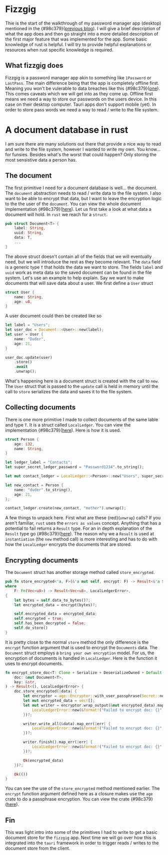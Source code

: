 # Fizzgig

Thie is the start of the walkthrough of my password manager app (desktop) mentioned in the {#98c379}([previous blog](/blog/5)).  I will give a brief description of what the app does and then go straight into a more detailed description of the first major feature that was implemented for the app.  Some basic knowledge of rust is helpful.  I will try to provide helpful explanations or resources when rust specific knowledge is required.  

## What fizzgig does

Fizzgig is a password manager app akin to something like `1Password` or `LastPass`.  The main difference being that the app is completely offline first.  Meaning you won't be vulerable to data breaches like this {#98c379}([one](https://blog.lastpass.com/2022/12/notice-of-recent-security-incident/)).  This comes caveats which we will get into as they come up.  Offline first means we need a way to store our passwords on the users device.  In this case on their desktop computer.  Tauri apps don't support mobile (yet).  In order to store pass words we need a way to read / write to the file system.

# A document database in rust

I am sure there are many solutions out there that provide a nice way to read and write to the file system, however I wanted to write my own.  You know... for funsies.  Besides what's the worst that could happen?  Only storing the most sensistive data a person has.  

## The document

The first primitive I need for a document database is well... the document.  The `document` abstraction needs to read / write data to the file system.  I also want to be able to encrypt that data, but I want to leave the encryption logic to the the user of the `document`.  You can view the whole document implementation {#98c379}([here](https://github.com/gabrielgrover/fizzgig/blob/main/document/src/document.rs)).  Let us first take a look at what data a document will hold.  In `rust` we reach for a `struct`.

```rust
pub struct Document<T> {
    label: String,
    uuid: String,
    data: T,
    ...
}
```
The above struct doesn't contain all of the fields that we will eventually need, but we will introduce the rest as they become relevant.  The `data` field is a generic type `T` that holds the data we want to store.  The fields `label` and `uuid` work as meta data so the saved document can be found in the file system.  Let's use an example to help explain.  Say we want to make documents that will save data about a user.  We first define a `User` struct

```rust
struct User {
    name: String,
    age: u8,
}
```


A user document could then be created like so

```rust
let label = "Users";
let user_doc = Document::<User>::new(label);
let user = User {
    name: "Duder",
    age: 21,
}

user_doc.update(user)
    .store()
    .await
    .unwrap();
```
What's happening here is a document struct is created with the call to `new`.  The `User` struct that is passed to the `update` call is held in memory until the call to `store` serializes the data and saves it to the file system.  

## Collecting documents

There is one more primitive I made to collect documents of the same lable and type `T`.  It is a struct called `LocalLedger`.  You can view the implementation {#98c379}([here](https://github.com/gabrielgrover/fizzgig/blob/main/local_ledger/src/ledger.rs)).  Here is how it is used.

```rust
struct Person {
    age: i32,
    name: String,
}

let ledger_label = "Contacts";
let super_secret_ledger_password = "Password1234".to_string();

let mut contact_ledger = LocalLedger::<Person>::new("Users", super_secret_ledger_password).unwrap();

let new_contact = Person {
    name: "duder".to_string(),
    age: 21,
};

contact_ledger.create(new_contact, "mother").unwrap();
```

A few things to unpack here.  First what are these {red}(`unwrap`) calls?  If you aren't familiar, `rust` uses the `errors as values` concept.  Anything that has a potential to fail returns a `Result` type.   For an in depth explanation of the `Result` type go {#98c379}([here](https://doc.rust-lang.org/rust-by-example/error/result.html)).  The reason why we a `Result` is used at `instantiation` (the `new` method call) is more interesting and has to do with how the `LocalLedger` encrypts the documents that are stored.  

## Encrypting documents

The `Document` struct has another storage method called `store_encrypted`.

```rust
pub fn store_encrypted<'a, F>(&'a mut self, encrypt: F) -> Result<&'a Self, LocalLedgerError>
where
    F: Fn(Vec<u8>) -> Result<Vec<u8>, LocalLedgerError>,
{
    let bytes = self.data_to_bytes()?;
    let encrypted_data = encrypt(bytes)?;

    self.encrypted_data = encrypted_data;
    self.encrypted = true;
    self.has_been_decrypted = false;
    self.do_store()
}
```

It is pretty close to the normal `store` method the only difference is the `encrypt` function argument that is used to encrypt the `Documents` data.  The `Document` struct employs a `bring your own encryption` model.  For us, the encryption of documents is handled in `LocalLedger`.  Here is the function it uses to encrypt documents.

```rust
fn encrypt_store_doc<T: Clone + Serialize + DeserializeOwned + Default + Debug>(
    doc: &mut Document<T>,
    key: &str,
) -> Result<(), LocalLedgerError> {
    doc.store_encrypted(|data| {
        let encryptor = age::Encryptor::with_user_passphrase(Secret::new(key.to_owned()));
        let mut encrypted_data = vec![];
        let mut writer = encryptor.wrap_output(&mut encrypted_data).map_err(|err| {
            LocalLedgerError::new(&format!("Failed to encrypt doc: {}", err.to_string()))
        })?;

        writer.write_all(&data).map_err(|err| {
            LocalLedgerError::new(&format!("Failed to encrypt doc: {}", err.to_string()))
        })?;

        writer.finish().map_err(|err| {
            LocalLedgerError::new(&format!("Failed to encrypt doc: {}", err.to_string()))
        })?;

        Ok(encrypted_data)
    })?;

    Ok(())
}
```

You can see the use of the `store_encrypted` method mentioned earlier.  The `encrypt` function argument defined here as a closure makes use the `age` crate to do a passphrase encryption.  You can view the crate {#98c379}([here](https://crates.io/crates/age)).

## Fin

This was light intro into some of the primitives I had to write to get a basic document store for the `fizzgig` app.  Next time we will go over how this is integrated into the `tauri` framework in order to trigger reads / writes to the document store from the client.  
